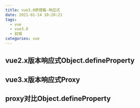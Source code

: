 ```yaml
---
title: vue3.0原理篇-响应式
date: 2021-01-14 10:20:21
tags:
  - vue
  - vue3.0
  - 前端
categories: vue
---
```


## vue2.x版本响应式Object.defineProperty
## vue3.x版本响应式Proxy
## proxy对比Object.defineProperty